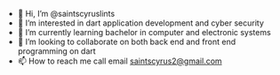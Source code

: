 - 👋 Hi, I’m @saintscyruslints
- 👀 I’m interested in dart application development and cyber security
- 🌱 I’m currently learning  bachelor in computer and electronic systems 
- 💞️ I’m looking to collaborate on both back end and front end programming on dart 
- 📫 How to reach me call email saintscyrus2@gmail.com

<!---
saintscyruslints/saintscyruslints is a ✨ special ✨ repository because its `README.md` (this file) appears on your GitHub profile.
You can click the Preview link to take a look at your changes.
--->
